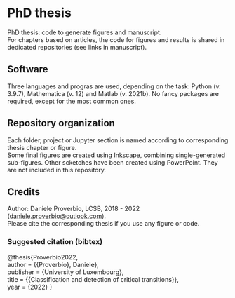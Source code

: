# PhD thesis
PhD thesis: code to generate figures and manuscript.  
For chapters based on articles, the code for figures and results is shared in dedicated repositories (see links in manuscript).

## Software
Three languages and progras are used, depending on the task: Python (v. 3.9.7), Mathematica (v. 12) and Matlab (v. 2021b). No fancy packages are required, except for the most common ones. 

## Repository organization
Each folder, project or Jupyter section is named according to corresponding thesis chapter or figure.   
Some final figures are created using Inkscape, combining single-generated sub-figures. Other scketches have been created using PowerPoint. They are not included in this repository.

## Credits
Author: Daniele Proverbio, LCSB, 2018 - 2022 (daniele.proverbio@outlook.com).  
Please cite the corresponding thesis if you use any figure or code.

### Suggested citation (bibtex)
@thesis{Proverbio2022,  
author = {{Proverbio}, Daniele},   
publisher = {University of Luxembourg},   
title = {{Classification and detection of critical transitions}},   
year = {2022}
}
